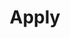 ---
type: page
layout: apply-now
url: /apply
title: 'Apply'
params:
page-status: 'inner-page'
page-class: 'container'
---